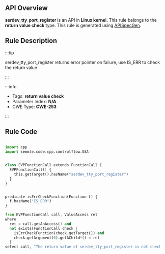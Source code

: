 ---
---


## API Overview
**serdev_tty_port_register** is an API in **Linux kernel**. This rule belongs to the **return value check** type. This rule is generated using [APISpecGen](../../tools/APISpecGen).
## Rule Description

:::tip

serdev_tty_port_register returns error pointer on failure, use IS_ERR to check the return value

:::

:::info

- Tags: **return value check**
- Parameter Index: **N/A**
- CWE Type: **CWE-253**

:::

## Rule Code
```python

import cpp
import semmle.code.cpp.controlflow.SSA


class EVPFunctionCall extends FunctionCall {
  EVPFunctionCall() {
    this.getTarget().hasName("serdev_tty_port_register")
  }
}


predicate isErrCheckFunction(Function f) {
  f.hasName("IS_ERR") 
}

from EVPFunctionCall call, ValueAccess ret
where
  ret = call.getAnAccess() and
  not exists(FunctionCall check |
    isErrCheckFunction(check.getTarget()) and
    check.getArgument(0).getAChild*() = ret
  )
select call, "The return value of serdev_tty_port_register is not checked with IS_ERR."
    
```